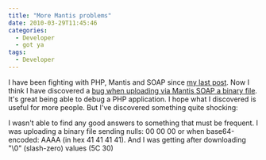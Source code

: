 ```yaml
---
title: "More Mantis problems"
date: 2010-03-29T11:45:46
categories:
  - Developer
  - got ya
tags:
  - Developer
---
```


I have been fighting with PHP, Mantis and SOAP since [my last post](2010-03-09-mantis-on-sql-server). Now I think I have discovered a
[bug when uploading via Mantis SOAP a binary file](http://www.mantisbt.org/bugs/view.php?id=11722). It's great being able to debug a PHP application. I hope what I discovered is useful for more people. But I've discovered something quite shocking:

I wasn't able to find any good answers to something that must be frequent. I was
uploading a binary file sending nulls: 00 00 00 or when base64-encoded: AAAA (in
hex 41 41 41 41). And I was getting after downloading "\0" (slash-zero) values
(5C 30)
